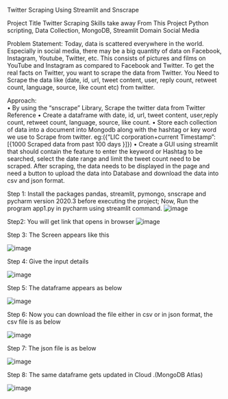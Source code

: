 Twitter Scraping Using Streamlit and Snscrape

Project Title	Twitter Scraping
Skills take away From This Project	Python scripting, Data Collection, MongoDB, Streamlit
Domain	Social Media

Problem Statement:
Today, data is scattered everywhere in the world. Especially in social media, there may be a big quantity of data on Facebook, Instagram, Youtube, Twitter, etc. This consists of pictures and films on YouTube and Instagram as compared to Facebook and Twitter. To get the real facts on Twitter, you want to scrape the data from Twitter. You Need to Scrape the data like (date, id, url, tweet content, user, reply count, retweet count, language, source, like count etc) from twitter.

Approach: 	
•	By using the “snscrape” Library, Scrape the twitter data from Twitter Reference
•	Create a dataframe with date, id, url, tweet content, user,reply count, retweet count, language, source, like count.
•	Store each collection of data into a document into Mongodb along with the hashtag or key word we use to  Scrape from twitter. eg:({“LIC corporation+current Timestamp”: [{1000  Scraped data from past 100 days }]})
•	Create a GUI using streamlit that should contain the feature to enter the keyword or Hashtag to be searched, select the date range and limit the tweet count need to be scraped. After scraping, the data needs to be displayed in the page and need a button to upload the data into Database and download the data into csv and json format.


Step 1:
Install the packages pandas, streamlit, pymongo, snscrape and pycharm version 2020.3 before executing the project;
Now, Run the program app1.py in pycharm using streamlit command.
 ![image](https://user-images.githubusercontent.com/116868444/214867547-4b391129-b88b-4c17-8078-6cd82ec86979.png)



Step2: You will get link that opens in browser
 ![image](https://user-images.githubusercontent.com/116868444/214867954-44f97b73-2a4a-47df-8c28-204c04f6e0f9.png)


Step 3: The Screen appears like this

 ![image](https://user-images.githubusercontent.com/116868444/214867992-44fff5b9-242a-4ca8-8079-ecb3e997d354.png)

Step 4: Give the input details

 ![image](https://user-images.githubusercontent.com/116868444/214868041-bd8aa9ed-c9cc-468c-8af1-df3d95f0f263.png)

Step 5:
The dataframe appears as below
 
 ![image](https://user-images.githubusercontent.com/116868444/214868120-d091c82f-84a9-494f-8b8b-86d3e624fac5.png)


Step 6:
Now you can download the file either in csv or in json format, the csv file is as below

 ![image](https://user-images.githubusercontent.com/116868444/214868168-5f859c4b-cebc-40d8-92f5-c8e56325a76e.png)	

Step 7:
The json file is as below

 ![image](https://user-images.githubusercontent.com/116868444/214869291-9de3488c-3fd7-4707-8992-edefdedde026.png)



Step 8:
The same dataframe gets updated in Cloud .(MongoDB Atlas)

 ![image](https://user-images.githubusercontent.com/116868444/214868969-e9d9186c-6602-49ce-9457-0a20e69da43d.png)


